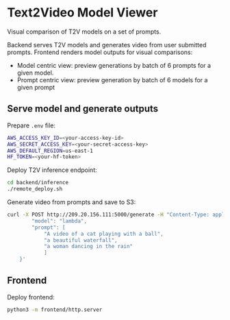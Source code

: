 # Text2Video Model Viewer

Visual comparison of T2V models on a set of prompts.  

Backend serves T2V models and generates video from user submitted prompts.
Frontend renders model outputs for visual comparisons:
* Model centric view: preview generations by batch of 6 prompts for a given model.
* Prompt centric view: preview generation by batch of 6 models for a given prompt

## Serve model and generate outputs

Prepare `.env` file:
```bash
AWS_ACCESS_KEY_ID=<your-access-key-id>
AWS_SECRET_ACCESS_KEY=<your-secret-access-key>
AWS_DEFAULT_REGION=us-east-1
HF_TOKEN=<your-hf-token>
```

Deploy T2V inference endpoint:
```bash
cd backend/inference
./remote_deploy.sh
```

Generate video from prompts and save to S3:
```bash
curl -X POST http://209.20.156.111:5000/generate -H "Content-Type: application/json" -d '{
        "model": "lambda",
        "prompt": [
            "A video of a cat playing with a ball",
            "a beautiful waterfall",
            "a woman dancing in the rain"
            ]
    }'
```

## Frontend

Deploy frontend:
```bash
python3 -m frontend/http.server
```